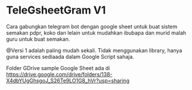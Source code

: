 # TeleGsheetGram V1
Cara gabungkan telegram bot dengan google sheet untuk buat sistem semakan pdpr, koko dan lelain untuk mudahkan ibubapa dan murid malah guru untuk buat semakan.

@Versi 1 adalah paling mudah sekali. Tidak menggunakan library, hanya guna services sediaada dalam Google Script sahaja. 

Folder GDrive sample Google Sheet ada di https://drive.google.com/drive/folders/138-X4dbYUgGhsgoJ_S26Te9LO1G8_hVr?usp=sharing

